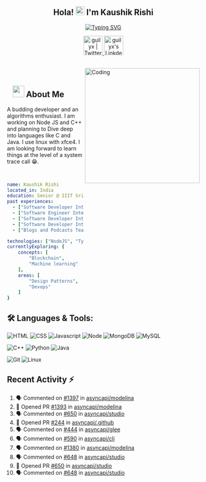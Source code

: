 <h2 align="center">
  Hola!
  <img src="https://media.giphy.com/media/hvRJCLFzcasrR4ia7z/giphy.gif" width="23">
  I'm Kaushik Rishi
</h2>

<p align="center">
  <a href="https://git.io/typing-svg"><img src="https://readme-typing-svg.demolab.com/?font=Fira+Code&pause=1000&color=3D52F7&center=true&width=435&lines=Software+Engineer;Loves+to+build+....;Contributing+to+OSS" alt="Typing SVG" /></a>
</p>


<p align="center">
<a href="https://twitter.com/KaushikRishi07">
  <img alt="guilyx | Twitter" width="50px" src="https://user-images.githubusercontent.com/43545812/144034996-602b144a-16e1-41cc-99e7-c6040b20dcaf.png"/>
</a>
<a href="https://www.linkedin.com/in/kaushikrishi/">
  <img alt="guilyx's LinkdeIN" width="50px" src="https://user-images.githubusercontent.com/43545812/144035037-0f415fc7-9f96-4517-a370-ccc6e78a714b.png" />
</a>
</p>

</br>
<img align="right" alt="Coding" width="300" src="https://media.giphy.com/media/Y4ak9Ki2GZCbJxAnJD/giphy.gif">
</br>

## &nbsp; &nbsp;<img src="https://media.giphy.com/media/WUlplcMpOCEmTGBtBW/giphy.gif" width="30"> **About Me**

A budding developer and an algorithms enthusiast. I am working on Node JS and C++ and planning to Dive deep into languages like C and Java. I use linux with xfce4. I am looking forward to learn things at the level of a system trace call 😁. 

<!-- I am waiting for a position in my life when i have Ample free time to learn C language. I do not have an eye for design [I've aldredy said that 😄 - I use xfce4]. -->

<br>

```yaml
name: Kaushik Rishi
located_in: India
education: Senior @ IIIT Sricity 🎓
past experiences: 
  - ["Software Developer Intern", "Motorq ⚙️"]
  - ["Software Engineer Intern", "Salesforce ☁️"]
  - ["Software Developer Intern", "Neverinstall 💾"]
  - ["Software Developer Intern", "Loyalytics 👤"]
  - ["Blogs and Podcasts Team Lead", "IOTA 🧑‍💻"]

technologies: ["NodeJS", "Typescript", "Javascript", "Python", "Java", "C++"]
currentlyExploring: {
    concepts: [
        "Blockchain",
        "Machine learning"
    ],
    areas: [
        "Design Patterns",
        "Devops"
    ]
}
```

## 🛠️ **Languages & Tools:**

![HTML](https://img.shields.io/badge/html%20-%23E34F26.svg?&style=for-the-badge&logo=html5&logoColor=white)
![CSS](https://img.shields.io/badge/css%20-%231572B6.svg?&style=for-the-badge&logo=css3&logoColor=white)
![Javascript](https://img.shields.io/badge/-Javascript-ffb400?style=for-the-badge&logo=javascript&logoColor=ffff3f)
![Node](https://img.shields.io/badge/-Node-blue?style=for-the-badge&logo=node.js)
![MongoDB](https://img.shields.io/badge/-MongoDB-green?style=for-the-badge&logo=mongodb)
![MySQL](https://img.shields.io/badge/-MySQL-eeeeee?style=for-the-badge&logo=mysql)

![C++](https://img.shields.io/badge/c++%20-%2300599C.svg?&style=for-the-badge&logo=c%2B%2B&ogoColor=white)
![Python](https://img.shields.io/badge/-Python-red?style=for-the-badge&logo=python)
![Java](https://img.shields.io/badge/-Java-ffb400?style=for-the-badge&logo=java&logoColor=ffff3f)

![Git](https://img.shields.io/badge/git%20-%23F05033.svg?&style=for-the-badge&logo=git&logoColor=white)
![Linux](https://img.shields.io/badge/-linux-772953?style=for-the-badge&logo=linux)

## Recent Activity :zap:
<!--START_SECTION:activity-->
1. 🗣 Commented on [#1397](https://github.com/asyncapi/modelina/issues/1397) in [asyncapi/modelina](https://github.com/asyncapi/modelina)
2. 💪 Opened PR [#1393](https://github.com/asyncapi/modelina/pull/1393) in [asyncapi/modelina](https://github.com/asyncapi/modelina)
3. 🗣 Commented on [#650](https://github.com/asyncapi/studio/issues/650) in [asyncapi/studio](https://github.com/asyncapi/studio)
4. 💪 Opened PR [#244](https://github.com/asyncapi/.github/pull/244) in [asyncapi/.github](https://github.com/asyncapi/.github)
5. 🗣 Commented on [#444](https://github.com/asyncapi/glee/issues/444) in [asyncapi/glee](https://github.com/asyncapi/glee)
6. 🗣 Commented on [#590](https://github.com/asyncapi/cli/issues/590) in [asyncapi/cli](https://github.com/asyncapi/cli)
7. 🗣 Commented on [#1380](https://github.com/asyncapi/modelina/issues/1380) in [asyncapi/modelina](https://github.com/asyncapi/modelina)
8. 🗣 Commented on [#648](https://github.com/asyncapi/studio/issues/648) in [asyncapi/studio](https://github.com/asyncapi/studio)
9. 💪 Opened PR [#650](https://github.com/asyncapi/studio/pull/650) in [asyncapi/studio](https://github.com/asyncapi/studio)
10. 🗣 Commented on [#648](https://github.com/asyncapi/studio/issues/648) in [asyncapi/studio](https://github.com/asyncapi/studio)
<!--END_SECTION:activity-->

<!-- ## 📈 **Github Stats:**

<a href="https://github.com/kaushik-rishi">
<img align="center" src="https://github-readme-stats.vercel.app/api?username=kaushik-rishi&show_icons=true&include_all_commits=true&theme=blue-green&count_private=true">
</a>
<a href="https://github.com/kaushik-rishi/github-readme-stats">
<img align="center" src="https://github-readme-stats.anuraghazra1.vercel.app/api/top-langs/?username=kaushik-rishi&layout=Demo&theme=blue-green" />
</a> -->
